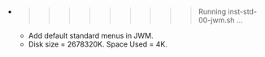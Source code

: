 * >>>>>>>>> Running inst-std-00-jwm.sh ...
  * Add default standard menus in JWM.
  * Disk size = 2678320K. Space Used = 4K.
